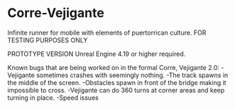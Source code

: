 # Corre-Vejigante
Infinite runner for mobile with elements of puertorrican culture.
FOR TESTING PURPOSES ONLY

PROTOTYPE VERSION
Unreal Engine 4.19 or higher required.

Known bugs that are being worked on in the formal Corre, Vejigante 2.0:
-Vejigante sometimes crashes with seemingly nothing.
-The track spawns in the middle of the screen.
-Obstacles spawn in front of the bridge making it impossible to cross.
-Vejigante can do 360 turns at corner areas and keep turning in place.
-Speed issues
